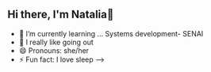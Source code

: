 ## Hi there, I'm Natalia👋


- 🌱 I’m currently learning ... Systems development- SENAI
- 👯 I really like going out
- 😄 Pronouns: she/her
- ⚡ Fun fact: I love sleep
-->
